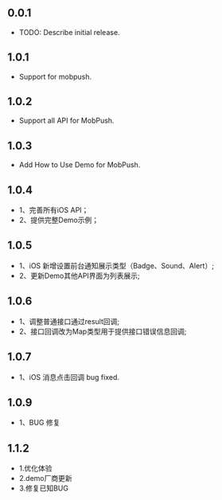 ## 0.0.1

* TODO: Describe initial release.

## 1.0.1

* Support for mobpush.

## 1.0.2

* Support all API for MobPush.

## 1.0.3

* Add How to Use Demo for MobPush.

## 1.0.4

* 1、完善所有iOS API；
* 2、提供完整Demo示例；

## 1.0.5

* 1、iOS 新增设置前台通知展示类型（Badge、Sound、Alert）;
* 2、更新Demo其他API界面为列表展示;

## 1.0.6

* 1、调整普通接口通过result回调;
* 2、接口回调改为Map类型用于提供接口错误信息回调;

## 1.0.7

* 1、iOS 消息点击回调 bug fixed. 

## 1.0.9

* 1、BUG 修复

## 1.1.2

* 1.优化体验
* 2.demo厂商更新
* 3.修复已知BUG


